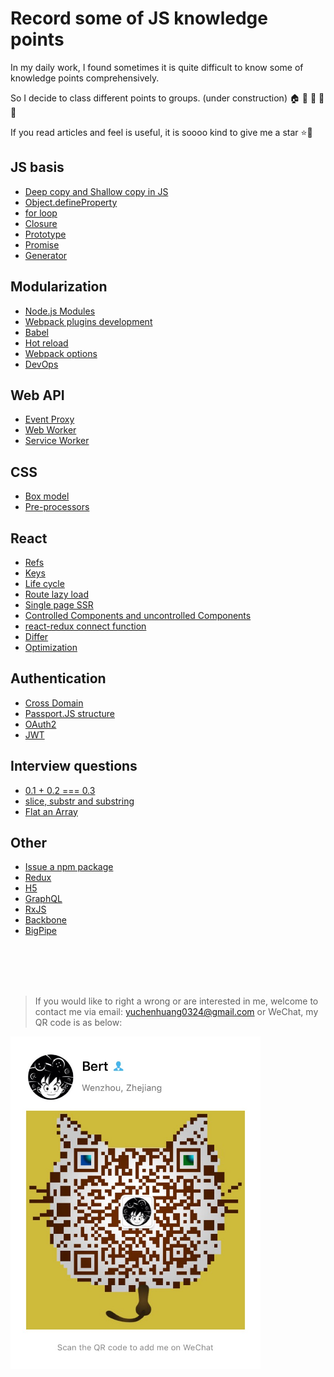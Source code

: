 # Record some of JS knowledge points

In my daily work, I found sometimes it is quite difficult to know some of knowledge points comprehensively.

So I decide to class different points to groups. (under construction) 🏠 🏡 🏫 🏢 🏣 

If you read articles and feel is useful, it is soooo kind to give me a star :star::star2:

## JS basis

* [Deep copy and Shallow copy in JS](/js_basis/object_copy.md)
* [Object.defineProperty](/js_basis/object_defineproperty.md)
* [for loop](/js_basis/for_loop.md)
* [Closure](/js_basis/closure.md)
* [Prototype]()
* [Promise](/js_basis/promise.md)
* [Generator](/js_basis/generator.md)

## Modularization

* [Node.js Modules](/modularization/node_mo.md)
* [Webpack plugins development](/modularization/webpack_structure.md)
* [Babel](/modularization/babel.md)
* [Hot reload](/modularization/hot_reload.md)
* [Webpack options](/modularization/webpack_options.md)
* [DevOps]()

## Web API

* [Event Proxy](/web_api/events_proxy.md)
* [Web Worker](/web_api/web_worker.md)
* [Service Worker](/web_api/service_worker.md)

## CSS

* [Box model]()
* [Pre-processors]()

## React

* [Refs](/react/refs.md)
* [Keys](/react/keys.md)
* [Life cycle](/react/life_cycle.md)
* [Route lazy load](/react/lazy_load.md)
* [Single page SSR](/react/ssr.md)
* [Controlled Components and uncontrolled Components]()
* [react-redux connect function]()
* [Differ]()
* [Optimization]()

## Authentication

* [Cross Domain](/authentication/cross_domain.md)
* [Passport.JS structure](/authentication/passport.md)
* [OAuth2]()
* [JWT]()

## Interview questions

* [0.1 + 0.2 === 0.3](/interview/epsilon.md)
* [slice, substr and substring](/interview/string_process.md)
* [Flat an Array](/interview/flat_array.md)

## Other

* [Issue a npm package](/other/npm_issue.md)
* [Redux](/other/redux.md)
* [H5]()
* [GraphQL]()
* [RxJS]()
* [Backbone]()
* [BigPipe]()

<br />
<br />
<br />
<br />

> If you would like to right a wrong or are interested in me, welcome to contact me via email: yuchenhuang0324@gmail.com or WeChat, my QR code is as below:

<img src="assets/qr_code.jpeg" width="400"/>


